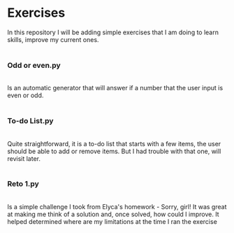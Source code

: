 # Exercises
In this repository I will be adding simple exercises that I am doing to learn skills, improve my current ones.
<br><br>

### Odd or even.py

<br>
Is an automatic generator that will answer if a number that the user input is even or odd.
<br><br>

### To-do List.py

<br>
Quite straightforward, it is a to-do list that starts with a few items, the user should be able to add or remove items.
But I had trouble with that one, will revisit later.
<br><br>

### Reto 1.py

<br>
Is a simple challenge I took from Elyca's homework - Sorry, girl!
It was great at making me think of a solution and, once solved, how could I improve.
It helped determined where are my limitations at the time I ran the exercise
<br><br>
